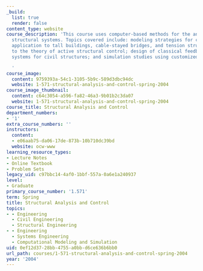 ```yaml
---
_build:
  list: true
  render: false
content_type: website
course_description: 'This course uses computer-based methods for the analysis of large-scale
  structural systems. Topics covered include: modeling strategies for complex structures;
  application to tall buildings, cable-stayed bridges, and tension structures; introduction
  to the theory of active structural control; design of classical feedback control
  systems for civil structures; and simulation studies using customized computer software.

  '
course_image:
  content: 9759393a-54c1-3105-5b9c-589d3dbc94dc
  website: 1-571-structural-analysis-and-control-spring-2004
course_image_thumbnail:
  content: c64c3054-a596-fa82-46a3-9b01b2c3da07
  website: 1-571-structural-analysis-and-control-spring-2004
course_title: Structural Analysis and Control
department_numbers:
- '1'
extra_course_numbers: ''
instructors:
  content:
  - e06aab75-da06-17de-873b-10b710dc39bd
  website: ocw-www
learning_resource_types:
- Lecture Notes
- Online Textbook
- Problem Sets
legacy_uid: c97bbc14-4af0-1bbf-557a-0a6e1a240937
level:
- Graduate
primary_course_number: '1.571'
term: Spring
title: Structural Analysis and Control
topics:
- - Engineering
  - Civil Engineering
  - Structural Engineering
- - Engineering
  - Systems Engineering
  - Computational Modeling and Simulation
uid: 0ef12d37-28bb-4755-a0bb-d6ce636b6bb0
url_path: courses/1-571-structural-analysis-and-control-spring-2004
year: '2004'
---
```


